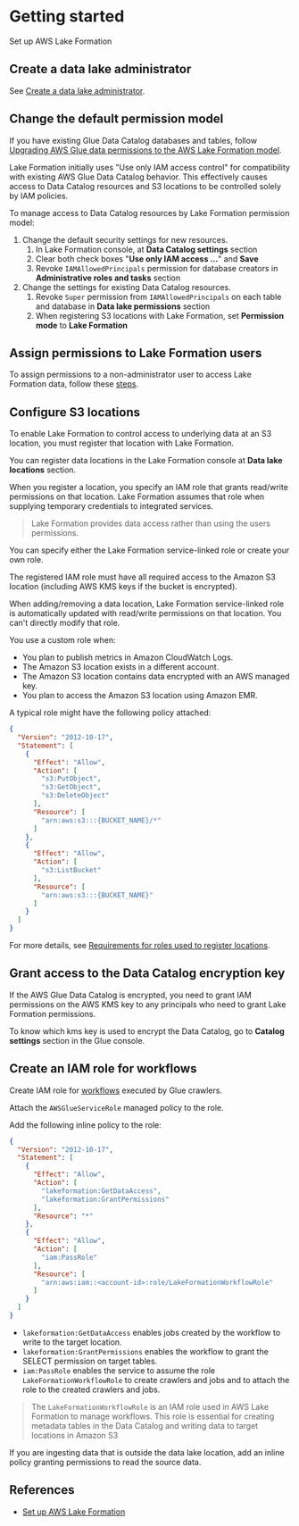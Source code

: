 # Getting started

Set up AWS Lake Formation


## Create a data lake administrator

See [Create a data lake administrator](https://docs.aws.amazon.com/lake-formation/latest/dg/initial-lf-config.html#create-data-lake-admin).


## Change the default permission model

If you have existing Glue Data Catalog databases and tables, follow [Upgrading AWS Glue data permissions to the AWS Lake Formation model](https://docs.aws.amazon.com/lake-formation/latest/dg/upgrade-glue-lake-formation.html).

Lake Formation initially uses "Use only IAM access control" for compatibility with existing AWS Glue Data Catalog behavior. This effectively causes access to Data Catalog resources and S3 locations to be controlled solely by IAM policies.

To manage access to Data Catalog resources by Lake Formation permission model:

1. Change the default security settings for new resources.
   1. In Lake Formation console, at **Data Catalog settings** section
   2. Clear both check boxes "**Use only IAM access ...**" and **Save**
   3. Revoke `IAMAllowedPrincipals` permission for database creators in **Administrative roles and tasks** section
2. Change the settings for existing Data Catalog resources.
   1. Revoke `Super` permission from `IAMAllowedPrincipals` on each table and database in **Data lake permissions** section
   2. When registering S3 locations with Lake Formation, set **Permission mode** to **Lake Formation**



## Assign permissions to Lake Formation users

To assign permissions to a non-administrator user to access Lake Formation data, follow these [steps](https://docs.aws.amazon.com/lake-formation/latest/dg/initial-lf-config.html#permissions-lf-principal).


## Configure S3 locations

To enable Lake Formation to control access to underlying data at an S3 location, you must register that location with Lake Formation.

You can register data locations in the Lake Formation console at **Data lake locations** section.

When you register a location, you specify an IAM role that grants read/write permissions on that location. Lake Formation assumes that role when supplying temporary credentials to integrated services.

> Lake Formation provides data access rather than using the users permissions.

You can specify either the Lake Formation service-linked role or create your own role.

The registered IAM role must have all required access to the Amazon S3 location (including AWS KMS keys if the bucket is encrypted).

When adding/removing a data location, Lake Formation service-linked role is automatically updated with read/write permissions on that location. You can't directly modify that role.

You use a custom role when:
- You plan to publish metrics in Amazon CloudWatch Logs.
- The Amazon S3 location exists in a different account.
- The Amazon S3 location contains data encrypted with an AWS managed key.
- You plan to access the Amazon S3 location using Amazon EMR.

A typical role might have the following policy attached:
```json
{
  "Version": "2012-10-17",
  "Statement": [
    {
      "Effect": "Allow",
      "Action": [
        "s3:PutObject",
        "s3:GetObject",
        "s3:DeleteObject"
      ],
      "Resource": [
        "arn:aws:s3:::{BUCKET_NAME}/*"
      ]
    },
    {
      "Effect": "Allow",
      "Action": [
        "s3:ListBucket"
      ],
      "Resource": [
        "arn:aws:s3:::{BUCKET_NAME}"
      ]
    }
  ]
}
```

For more details, see [Requirements for roles used to register locations](https://docs.aws.amazon.com/lake-formation/latest/dg/registration-role.html).


## Grant access to the Data Catalog encryption key

If the AWS Glue Data Catalog is encrypted, you need to grant IAM permissions on the AWS KMS key to any principals who need to grant Lake Formation permissions.

To know which kms key is used to encrypt the Data Catalog, go to **Catalog settings** section in the Glue console.


## Create an IAM role for workflows

Create IAM role for [workflows](../lake-formation.md#workflow) executed by Glue crawlers.

Attach the `AWSGlueServiceRole` managed policy to the role.

Add the following inline policy to the role:
```json
{
  "Version": "2012-10-17",
  "Statement": [
    {
      "Effect": "Allow",
      "Action": [
        "lakeformation:GetDataAccess",
        "lakeformation:GrantPermissions"
      ],
      "Resource": "*"
    },
    {
      "Effect": "Allow",
      "Action": [
        "iam:PassRole"
      ],
      "Resource": [
        "arn:aws:iam::<account-id>:role/LakeFormationWorkflowRole"
      ]
    }
  ]
}
```
- `lakeformation:GetDataAccess` enables jobs created by the workflow to write to the target location.
- `lakeformation:GrantPermissions` enables the workflow to grant the SELECT permission on target tables.
- `iam:PassRole` enables the service to assume the role `LakeFormationWorkflowRole` to create crawlers and jobs and to attach the role to the created crawlers and jobs.

> The `LakeFormationWorkflowRole` is an IAM role used in AWS Lake Formation to manage workflows. This role is essential for creating metadata tables in the Data Catalog and writing data to target locations in Amazon S3

If you are ingesting data that is outside the data lake location, add an inline policy granting permissions to read the source data.


## References

- [Set up AWS Lake Formation](https://docs.aws.amazon.com/lake-formation/latest/dg/initial-lf-config.html)
